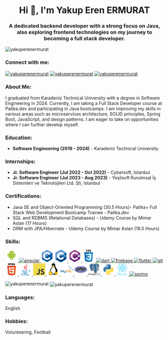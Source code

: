 <h1 align="center">Hi 👋, I'm Yakup Eren ERMURAT</h1>
<h3 align="center">A dedicated backend developer with a strong focus on Java, also exploring frontend technologies on my journey to becoming a full stack developer.</h3>

<p align="left"> <img src="https://komarev.com/ghpvc/?username=yakuperenermurat&label=Profile%20views&color=0e75b6&style=flat" alt="yakuperenermurat" /> </p>

<h3 align="left">Connect with me:</h3>
<p align="left">
<a href="https://linkedin.com/in/yakuperenermurat" target="blank"><img align="center" src="https://raw.githubusercontent.com/rahuldkjain/github-profile-readme-generator/master/src/images/icons/Social/linked-in-alt.svg" alt="yakuperenermurat" height="30" width="40" /></a>
<a href="https://www.hackerrank.com/yakuperenermurat" target="blank"><img align="center" src="https://raw.githubusercontent.com/rahuldkjain/github-profile-readme-generator/master/src/images/icons/Social/hackerrank.svg" alt="yakuperenermurat" height="30" width="40" /></a>
  <a href="mailto:yakuperenermurat@gmail.com" target="blank"><img align="center" src="https://upload.wikimedia.org/wikipedia/commons/thumb/7/7e/Gmail_icon_%282020%29.svg/512px-Gmail_icon_%282020%29.svg.png" alt="yakuperenermurat" height="30" width="40" /></a>
</p>
<h3 align="left">About Me:</h3>
<p align="left">
I graduated from Karadeniz Technical University with a degree in Software Engineering in 2024. Currently, I am taking a Full Stack Developer course at Patika.dev and participating in Java bootcamps. I am improving my skills in various areas such as microservices architecture, SOLID principles, Spring Boot, JavaScript, and design patterns. I am eager to take on opportunities where I can further develop myself.
</p>

<h3 align="left">Education:</h3>
<ul>
  <li><strong>Software Engineering (2019 - 2024)</strong> - Karadeniz Technical University</li>
</ul>

<h3 align="left">Internships:</h3>
<ul>
  <li><strong>Jr. Software Engineer (Jul 2022 - Oct 2022)</strong> - Cybersoft, Istanbul</li>
  <li><strong>Jr. Software Engineer (Jul 2023 - Aug 2023)</strong> - Yeşilsoft Kurulmsal İş Sistemleri ve Teknolojileri Ltd. Şti, Istanbul</li>
</ul>

<h3 align="left">Certifications:</h3>
<ul>
  <li>Java SE and Object-Oriented Programming (30.5 Hours)- Patika+ Full Stack Web Development Bootcamp Trainee - Patika.dev</li>
  <li>SQL and RDBMS (Relational Databases) - Udemy Course by Mimar Aslan (17 Hours)</li>
  <li>ORM with JPA/Hibernate - Udemy Course by Mimar Aslan (18.5 Hours)</li>
</ul>

<h3 align="left">Skills:</h3>
<p align="left">
  <a href="https://developer.android.com" target="_blank" rel="noreferrer"> <img src="https://raw.githubusercontent.com/devicons/devicon/master/icons/android/android-original-wordmark.svg" alt="android" width="40" height="40"/> </a> 
  <a href="https://angular.io" target="_blank" rel="noreferrer"> <img src="https://angular.io/assets/images/logos/angular/angular.svg" alt="angular" width="40" height="40"/> </a> 
  <a href="https://www.cprogramming.com/" target="_blank" rel="noreferrer"> <img src="https://raw.githubusercontent.com/devicons/devicon/master/icons/c/c-original.svg" alt="c" width="40" height="40"/> </a> 
  <a href="https://www.w3schools.com/cpp/" target="_blank" rel="noreferrer"> <img src="https://raw.githubusercontent.com/devicons/devicon/master/icons/cplusplus/cplusplus-original.svg" alt="cplusplus" width="40" height="40"/> </a> 
  <a href="https://www.w3schools.com/cs/" target="_blank" rel="noreferrer"> <img src="https://raw.githubusercontent.com/devicons/devicon/master/icons/csharp/csharp-original.svg" alt="csharp" width="40" height="40"/> </a> 
  <a href="https://www.w3schools.com/css/" target="_blank" rel="noreferrer"> <img src="https://raw.githubusercontent.com/devicons/devicon/master/icons/css3/css3-original-wordmark.svg" alt="css3" width="40" height="40"/> </a> 
  <a href="https://dart.dev" target="_blank" rel="noreferrer"> <img src="https://www.vectorlogo.zone/logos/dartlang/dartlang-icon.svg" alt="dart" width="40" height="40"/> </a> 
  <a href="https://firebase.google.com/" target="_blank" rel="noreferrer"> <img src="https://www.vectorlogo.zone/logos/firebase/firebase-icon.svg" alt="firebase" width="40" height="40"/> </a> 
  <a href="https://flutter.dev" target="_blank" rel="noreferrer"> <img src="https://www.vectorlogo.zone/logos/flutterio/flutterio-icon.svg" alt="flutter" width="40" height="40"/> </a> 
  <a href="https://git-scm.com/" target="_blank" rel="noreferrer"> <img src="https://www.vectorlogo.zone/logos/git-scm/git-scm-icon.svg" alt="git" width="40" height="40"/> </a> 
  <a href="https://www.w3.org/html/" target="_blank" rel="noreferrer"> <img src="https://raw.githubusercontent.com/devicons/devicon/master/icons/html5/html5-original-wordmark.svg" alt="html5" width="40" height="40"/> </a> 
  <a href="https://www.java.com" target="_blank" rel="noreferrer"> <img src="https://raw.githubusercontent.com/devicons/devicon/master/icons/java/java-original.svg" alt="java" width="40" height="40"/> </a> 
  <a href="https://developer.mozilla.org/en-US/docs/Web/JavaScript" target="_blank" rel="noreferrer"> <img src="https://raw.githubusercontent.com/devicons/devicon/master/icons/javascript/javascript-original.svg" alt="javascript" width="40" height="40"/> </a> 
  <a href="https://www.linux.org/" target="_blank" rel="noreferrer"> <img src="https://raw.githubusercontent.com/devicons/devicon/master/icons/linux/linux-original.svg" alt="linux" width="40" height="40"/> </a> 
  <a href="https://www.mysql.com/" target="_blank" rel="noreferrer"> <img src="https://raw.githubusercontent.com/devicons/devicon/master/icons/mysql/mysql-original-wordmark.svg" alt="mysql" width="40" height="40"/> </a> 
  <a href="https://www.php.net" target="_blank" rel="noreferrer"> <img src="https://raw.githubusercontent.com/devicons/devicon/master/icons/php/php-original.svg" alt="php" width="40" height="40"/> </a> 
  <a href="https://www.postgresql.org" target="_blank" rel="noreferrer"> <img src="https://raw.githubusercontent.com/devicons/devicon/master/icons/postgresql/postgresql-original-wordmark.svg" alt="postgresql" width="40" height="40"/> </a> 
  <a href="https://www.python.org" target="_blank" rel="noreferrer"> <img src="https://raw.githubusercontent.com/devicons/devicon/master/icons/python/python-original.svg" alt="python" width="40" height="40"/> </a> 
  <a href="https://reactjs.org/" target="_blank" rel="noreferrer"> <img src="https://raw.githubusercontent.com/devicons/devicon/master/icons/react/react-original-wordmark.svg" alt="react" width="40" height="40"/> </a> 
  <a href="https://spring.io/" target="_blank" rel="noreferrer"> <img src="https://www.vectorlogo.zone/logos/springio/springio-icon.svg" alt="spring" width="40" height="40"/> </a> 
</p>

<p><img align="left" src="https://github-readme-stats.vercel.app/api/top-langs?username=yakuperenermurat&show_icons=true&locale=en&layout=compact" alt="yakuperenermurat" /></p>

<p>&nbsp;<img align="center" src="https://github-readme-stats.vercel.app/api?username=yakuperenermurat&show_icons=true&locale=en" alt="yakuperenermurat" /></p>

<h3 align="left">Languages:</h3>
<p align="left">English</p>

<h3 align="left">Hobbies:</h3>
<p align="left">Volunteering, Football</p>
